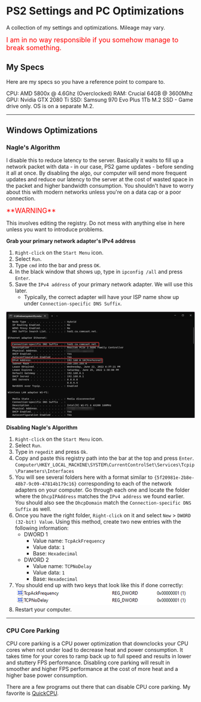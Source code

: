 # PS2 Settings and PC Optimizations

A collection of my settings and optimizations. Mileage may vary.

<span style="color:red;font-size:18px">
I am in no way responsible if you somehow manage to break something.
</span>

## My Specs

Here are my specs so you have a reference point to compare to.

CPU: AMD 5800x @ 4.6Ghz (Overclocked)
RAM: Crucial 64GB @ 3600Mhz
GPU: Nvidia GTX 2080 Ti
SSD: Samsung 970 Evo Plus 1Tb M.2 SSD - Game drive only. OS is on a separate M.2.

---

## Windows Optimizations

### Nagle's Algorithm

I disable this to reduce latency to the server. Basically it waits to fill up a network packet with data - in our case, PS2 game updates - before sending it all at once. By disabling the algo, our computer will send more frequent updates and reduce our latency to the server at the cost of wasted space in the packet and higher bandwidth consumption. You shouldn't have to worry about this with modern networks unless you're on a data cap or a poor connection.

<span style="color:red;font-size:18px">
**WARNING**
</span>

This involves editing the registry. Do not mess with anything else in here unless you want to introduce problems.

**Grab your primary network adapter's IPv4 address**
1. `Right-click` on the `Start Menu` icon.
2. Select `Run`.
3. Type `cmd` into the bar and press `OK`.
4. In the black window that shows up, type in `ipconfig /all` and press `Enter`.
5. Save the `IPv4 address` of your primary network adapter. We will use this later. 
   - Typically, the correct adapter will have your ISP name show up under `Connection-specific DNS Suffix`.

![ipconfig example](/ps2_settings/images/ipconfig.png)

**Disabling Nagle's Algorithm**
1. `Right-click` on the `Start Menu` icon.
2. Select `Run`.
3. Type in `regedit` and press `Ok`.
4. Copy and paste this registry path into the bar at the top and press `Enter`.
  `Computer\HKEY_LOCAL_MACHINE\SYSTEM\CurrentControlSet\Services\Tcpip\Parameters\Interfaces`
5. You will see several folders here with a format similar to  `{5f20981e-2b8e-48b7-9c09-47814b179c16}` corresponding to each of the network adapters on your computer. Go through each one and locate the folder where the `DhcpIPAddress` matches the `IPv4 address` we found earlier. You should also see the `DhcpDomain` match the `Connection-specific DNS Suffix` as well.
6. Once you have the right folder, `Right-click` on it and select `New` > `DWORD (32-bit) Value`. Using this method, create two new entries with the following information:
   - DWORD 1
     - Value name: `TcpAckFrequency`
     - Value data: `1`
     - Base: `Hexadecimal`
   - DWORD 2
     - Value name: `TCPNoDelay`
     - Value data: `1`
     - Base: `Hexadecimal`
7. You should end up with two keys that look like this if done correctly:
   ![nagles](images/nagles.png)
8. Restart your computer.

--- 

### CPU Core Parking

CPU core parking is a CPU power optimization that downclocks your CPU cores when not under load to decrease heat and power consumption. It takes time for your cores to ramp back up to full speed and results in lower and stuttery FPS performance. Disabling core parking will result in smoother and higher FPS performance at the cost of more heat and a higher base power consumption.

There are a few programs out there that can disable CPU core parking. My favorite is [QuickCPU](https://coderbag.com/product/quickcpu). 
